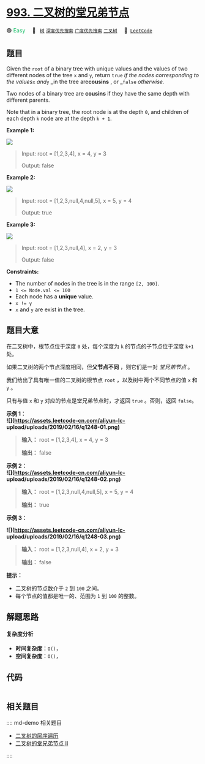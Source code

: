 # [993. 二叉树的堂兄弟节点](https://leetcode.com/problems/cousins-in-binary-tree)

🟢 <font color=#15bd66>Easy</font>&emsp; 🔖&ensp; [`树`](/leetcode/outline/tag/tree.md) [`深度优先搜索`](/leetcode/outline/tag/depth-first-search.md) [`广度优先搜索`](/leetcode/outline/tag/breadth-first-search.md) [`二叉树`](/leetcode/outline/tag/binary-tree.md)&emsp; 🔗&ensp;[`LeetCode`](https://leetcode.com/problems/cousins-in-binary-tree)


## 题目

Given the `root` of a binary tree with unique values and the values of two
different nodes of the tree `x` and `y`, return `true` _if the nodes
corresponding to the values_`x` _and_`y` _in the tree are**cousins** , or
_`false` _otherwise._

Two nodes of a binary tree are **cousins** if they have the same depth with
different parents.

Note that in a binary tree, the root node is at the depth `0`, and children of
each depth `k` node are at the depth `k + 1`.



**Example 1:**

![](https://assets.leetcode.com/uploads/2019/02/12/q1248-01.png)

> Input: root = [1,2,3,4], x = 4, y = 3
> 
> Output: false

**Example 2:**

![](https://assets.leetcode.com/uploads/2019/02/12/q1248-02.png)

> Input: root = [1,2,3,null,4,null,5], x = 5, y = 4
> 
> Output: true

**Example 3:**

![](https://assets.leetcode.com/uploads/2019/02/13/q1248-03.png)

> Input: root = [1,2,3,null,4], x = 2, y = 3
> 
> Output: false

**Constraints:**

  * The number of nodes in the tree is in the range `[2, 100]`.
  * `1 <= Node.val <= 100`
  * Each node has a **unique** value.
  * `x != y`
  * `x` and `y` are exist in the tree.


## 题目大意

在二叉树中，根节点位于深度 `0` 处，每个深度为 `k` 的节点的子节点位于深度 `k+1` 处。

如果二叉树的两个节点深度相同，但**父节点不同** ，则它们是一对 _堂兄弟节点_ 。

我们给出了具有唯一值的二叉树的根节点 `root` ，以及树中两个不同节点的值 `x` 和 `y` 。

只有与值 `x` 和 `y` 对应的节点是堂兄弟节点时，才返回 `true` 。否则，返回 `false`。

**示例 1：  
![](https://assets.leetcode-cn.com/aliyun-lc-
upload/uploads/2019/02/16/q1248-01.png)**

> 
> 
> 
> 
> 
> **输入：** root = [1,2,3,4], x = 4, y = 3
> 
> **输出：** false
> 
> 

**示例 2：  
![](https://assets.leetcode-cn.com/aliyun-lc-
upload/uploads/2019/02/16/q1248-02.png)**

> 
> 
> 
> 
> 
> **输入：** root = [1,2,3,null,4,null,5], x = 5, y = 4
> 
> **输出：** true
> 
> 

**示例 3：**

**![](https://assets.leetcode-cn.com/aliyun-lc-
upload/uploads/2019/02/16/q1248-03.png)**

> 
> 
> 
> 
> 
> **输入：** root = [1,2,3,null,4], x = 2, y = 3
> 
> **输出：** false

**提示：**

  * 二叉树的节点数介于 `2` 到 `100` 之间。
  * 每个节点的值都是唯一的、范围为 `1` 到 `100` 的整数。


## 解题思路

#### 复杂度分析

- **时间复杂度**：`O()`，
- **空间复杂度**：`O()`，

## 代码

```javascript

```

## 相关题目

:::: md-demo 相关题目
- [二叉树的层序遍历](https://leetcode.com/problems/binary-tree-level-order-traversal)
- [二叉树的堂兄弟节点 II](https://leetcode.com/problems/cousins-in-binary-tree-ii)

::::
